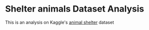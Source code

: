 # Shelter animals Dataset Analysis
This is an analysis on Kaggle's [animal shelter](https://www.kaggle.com/c/shelter-animal-outcomes/data) dataset

